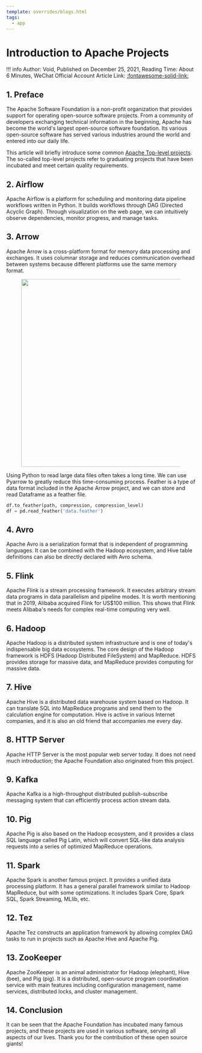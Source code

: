 ```yaml
---
template: overrides/blogs.html
tags:
  - app
---
```


# Introduction to Apache Projects

!!! info
    Author: Void, Published on December 25, 2021, Reading Time: About 6 Minutes, WeChat Official Account Article Link: [:fontawesome-solid-link:](https://mp.weixin.qq.com/s/4Epc4KbWO_BY3h0bHl_-og)

## 1. Preface

The Apache Software Foundation is a non-profit organization that provides support for operating open-source software projects. From a community of developers exchanging technical information in the beginning, Apache has become the world's largest open-source software foundation. Its various open-source software has served various industries around the world and entered into our daily life.

This article will briefly introduce some common [Apache Top-level projects](https://projects.apache.org/projects.html?committee 'List of Apache top-level projects'). The so-called top-level projects refer to graduating projects that have been incubated and meet certain quality requirements.

## 2. Airflow

Apache Airflow is a platform for scheduling and monitoring data pipeline workflows written in Python. It builds workflows through DAG (Directed Acyclic Graph). Through visualization on the web page, we can intuitively observe dependencies, monitor progress, and manage tasks.

## 3. Arrow

Apache Arrow is a cross-platform format for memory data processing and exchanges. It uses columnar storage and reduces communication overhead between systems because different platforms use the same memory format.

<figure>
  <img src="https://cdn.jsdelivr.net/gh/BulletTech2021/Pics/img/apache1.jpg" width="500" />
</figure>

Using Python to read large data files often takes a long time. We can use Pyarrow to greatly reduce this time-consuming process. Feather is a type of data format included in the Apache Arrow project, and we can store and read Dataframe as a feather file.

```python
df.to_feather(path, compression, compression_level)
df = pd.read_feather('data.feather')
```

## 4. Avro

Apache Avro is a serialization format that is independent of programming languages. It can be combined with the Hadoop ecosystem, and Hive table definitions can also be directly declared with Avro schema.

## 5. Flink

Apache Flink is a stream processing framework. It executes arbitrary stream data programs in data parallelism and pipeline modes. It is worth mentioning that in 2019, Alibaba acquired Flink for US$100 million. This shows that Flink meets Alibaba's needs for complex real-time computing very well.

## 6. Hadoop

Apache Hadoop is a distributed system infrastructure and is one of today's indispensable big data ecosystems. The core design of the Hadoop framework is HDFS (Hadoop Distributed FileSystem) and MapReduce. HDFS provides storage for massive data, and MapReduce provides computing for massive data.

## 7. Hive

Apache Hive is a distributed data warehouse system based on Hadoop. It can translate SQL into MapReduce programs and send them to the calculation engine for computation. Hive is active in various Internet companies, and it is also an old friend that accompanies me every day.

## 8. HTTP Server

Apache HTTP Server is the most popular web server today. It does not need much introduction; the Apache Foundation also originated from this project.

## 9. Kafka

Apache Kafka is a high-throughput distributed publish-subscribe messaging system that can efficiently process action stream data.

## 10. Pig

Apache Pig is also based on the Hadoop ecosystem, and it provides a class SQL language called Pig Latin, which will convert SQL-like data analysis requests into a series of optimized MapReduce operations.

## 11. Spark

Apache Spark is another famous project. It provides a unified data processing platform. It has a general parallel framework similar to Hadoop MapReduce, but with some optimizations. It includes Spark Core, Spark SQL, Spark Streaming, MLlib, etc.

## 12. Tez

Apache Tez constructs an application framework by allowing complex DAG tasks to run in projects such as Apache Hive and Apache Pig.

## 13. ZooKeeper

Apache ZooKeeper is an animal administrator for Hadoop (elephant), Hive (bee), and Pig (pig). It is a distributed, open-source program coordination service with main features including configuration management, name services, distributed locks, and cluster management.

## 14. Conclusion

It can be seen that the Apache Foundation has incubated many famous projects, and these projects are used in various software, serving all aspects of our lives. Thank you for the contribution of these open source giants!

